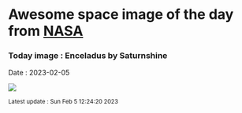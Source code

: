 
# Awesome space image of the day from [NASA](https://api.nasa.gov/)

### Today image : Enceladus by Saturnshine
Date : 2023-02-05

![](https://apod.nasa.gov/apod/image/2302/enceladus12_cassini_960.jpg)

<small>Latest update : Sun Feb  5 12:24:20 2023</small>
        